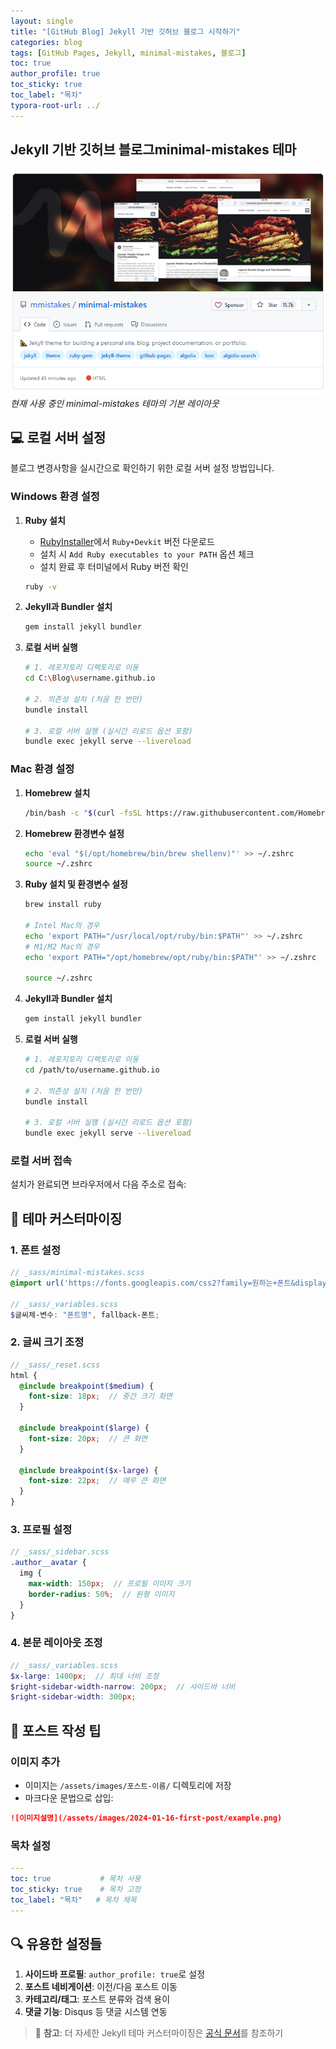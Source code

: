 ```yaml
---
layout: single
title: "[GitHub Blog] Jekyll 기반 깃허브 블로그 시작하기"
categories: blog
tags: [GitHub Pages, Jekyll, minimal-mistakes, 블로그]
toc: true
author_profile: true
toc_sticky: true
toc_label: "목차"
typora-root-url: ../
---
```




##  Jekyll 기반 깃허브 블로그minimal-mistakes 테마 

![minimal-mistakes 테마](/assets/images/2024-01-16-first-post/minimal_mistakes.png)
*현재 사용 중인 minimal-mistakes 테마의 기본 레이아웃*   



## 💻 로컬 서버 설정

블로그 변경사항을 실시간으로 확인하기 위한 로컬 서버 설정 방법입니다.

### Windows 환경 설정

1. **Ruby 설치**
   - [RubyInstaller](https://rubyinstaller.org/downloads/)에서 `Ruby+Devkit` 버전 다운로드
   - 설치 시 `Add Ruby executables to your PATH` 옵션 체크
   - 설치 완료 후 터미널에서 Ruby 버전 확인
   ```bash
   ruby -v
   ```

2. **Jekyll과 Bundler 설치**
   ```bash
   gem install jekyll bundler
   ```

3. **로컬 서버 실행**
   ```bash
   # 1. 레포지토리 디렉토리로 이동
   cd C:\Blog\username.github.io

   # 2. 의존성 설치 (처음 한 번만)
   bundle install

   # 3. 로컬 서버 실행 (실시간 리로드 옵션 포함)
   bundle exec jekyll serve --livereload
   ```

### Mac 환경 설정

1. **Homebrew 설치**
   ```bash
   /bin/bash -c "$(curl -fsSL https://raw.githubusercontent.com/Homebrew/install/HEAD/install.sh)"
   ```
   
2. **Homebrew 환경변수 설정**
   ```bash
   echo 'eval "$(/opt/homebrew/bin/brew shellenv)"' >> ~/.zshrc
   source ~/.zshrc
   ```

3. **Ruby 설치 및 환경변수 설정**
   ```bash
   brew install ruby
   
   # Intel Mac의 경우
   echo 'export PATH="/usr/local/opt/ruby/bin:$PATH"' >> ~/.zshrc
   # M1/M2 Mac의 경우
   echo 'export PATH="/opt/homebrew/opt/ruby/bin:$PATH"' >> ~/.zshrc
   
   source ~/.zshrc
   ```

4. **Jekyll과 Bundler 설치**
   ```bash
   gem install jekyll bundler
   ```

5. **로컬 서버 실행**
   ```bash
   # 1. 레포지토리 디렉토리로 이동
   cd /path/to/username.github.io

   # 2. 의존성 설치 (처음 한 번만)
   bundle install

   # 3. 로컬 서버 실행 (실시간 리로드 옵션 포함)
   bundle exec jekyll serve --livereload
   ```

### 로컬 서버 접속
설치가 완료되면 브라우저에서 다음 주소로 접속:

## 🎨 테마 커스터마이징

### 1. 폰트 설정

```scss
// _sass/minimal-mistakes.scss
@import url('https://fonts.googleapis.com/css2?family=원하는+폰트&display=swap');

// _sass/_variables.scss
$글씨체-변수: "폰트명", fallback-폰트;
```

### 2. 글씨 크기 조정

```scss
// _sass/_reset.scss
html {
  @include breakpoint($medium) {
    font-size: 18px;  // 중간 크기 화면
  }

  @include breakpoint($large) {
    font-size: 20px;  // 큰 화면
  }

  @include breakpoint($x-large) {
    font-size: 22px;  // 매우 큰 화면
  }
}
```

### 3. 프로필 설정

```scss
// _sass/_sidebar.scss
.author__avatar {
  img {
    max-width: 150px;  // 프로필 이미지 크기
    border-radius: 50%;  // 원형 이미지
  }
}
```

### 4. 본문 레이아웃 조정

```scss
// _sass/_variables.scss
$x-large: 1400px;  // 최대 너비 조정
$right-sidebar-width-narrow: 200px;  // 사이드바 너비
$right-sidebar-width: 300px;
```

## 📝 포스트 작성 팁

### 이미지 추가
- 이미지는 `/assets/images/포스트-이름/` 디렉토리에 저장
- 마크다운 문법으로 삽입:
```markdown
![이미지설명](/assets/images/2024-01-16-first-post/example.png)
```

### 목차 설정
```yaml
---
toc: true           # 목차 사용
toc_sticky: true    # 목차 고정
toc_label: "목차"   # 목차 제목
---
```

## 🔍 유용한 설정들

1. **사이드바 프로필**: `author_profile: true`로 설정
2. **포스트 네비게이션**: 이전/다음 포스트 이동
3. **카테고리/태그**: 포스트 분류와 검색 용이
4. **댓글 기능**: Disqus 등 댓글 시스템 연동



> 🎯 **참고**: 더 자세한 Jekyll 테마 커스터마이징은 [공식 문서](https://mmistakes.github.io/minimal-mistakes/docs/quick-start-guide/)를 참조하기

